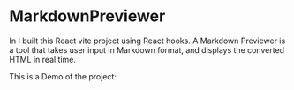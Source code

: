 # MarkdownPreviewer
In  I built this React vite project using React hooks.
A Markdown Previewer is a tool that takes user input in Markdown format, and displays the converted HTML in real time. 

This is a Demo of the project:
